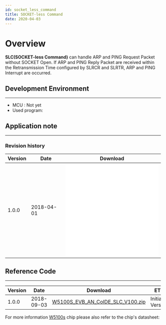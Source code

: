 ```yaml
---
id: socket_less_command
title: SOCKET-less Command
date: 2020-04-03
---
```



# Overview

**SLC(SOCKET-less Command)** can handle ARP and PING Request Packet without SOCKET Open.
If ARP and PING Reply Packet are received within the Retransmission Time configured by SLRCR and SLRTR, ARP and PING Interrupt are occurred. 

## Development Environment
--------
- MCU : Not yet
- Used program: 

## Application note

-----

### Revision history

<table>
<thead>
<tr class="header">
<th>Version</th>
<th>Date</th>
<th>Download</th>
</tr>
</thead>
<tbody>
<tr class="odd">
<td>1.0.0</td>
<td>2018-04-01</td>
<td><embed src="/img/products/w5100s/application/w5100s_an_slc_v100k.pdf" /><br />
<embed src="/img/products/w5100s/application/w5100s_an_slc_v100e.pdf" class="align-center" /></td>
</tr>
</tbody>
</table>

## Reference Code

-----

| Version | Date       | Download                                                                                                | ETC             |
| ------- | ---------- | ------------------------------------------------------------------------------------------------------- | --------------- |
| 1.0.0   | 2018-09-03 | [W5100S\_EVB\_AN\_CoIDE\_SLC\_V100.zip](/img/products/w5100s/application/w5100s_evb_an_coide_slc_v100.zip) | Initial Version |

For more information [W5100s](/products/w5100s/datasheet) chip please
also refer to the chip's datasheet:
